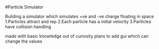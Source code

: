 #Particle Simulator

Building a simulator which simulates +ve and -ve charge floating in space
1.Particles attract and rep
2.Each particle has a initial velocity
3.Particles have collision handling

made with basic knowledge out of curiosity
plans to add gui which can change the values
